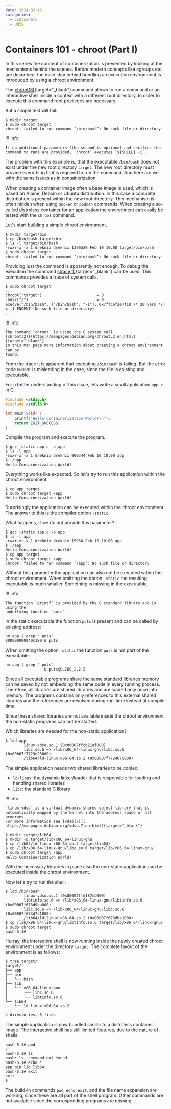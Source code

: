 ```yaml
---
date: 2024-02-16
categories:
  - Containers
  - UNIX
---
```


# Containers 101 - chroot (Part I)

In this series the concept of containerization is presented by looking at the
mechanisms behind the scenes. Before modern concepts like cgroups etc. are
described, the main idea behind bundling an execution environment is introduced
by using a chroot environment.

<!-- more -->

The [chroot(8)](https://manpages.debian.org/chroot.8.en.html){target="_blank"}
command allows to run a command or an interactive shell inside a context with a
different root directory. In order to execute this command root privileges are
necessary.

But a simple test will fail:

``` console
$ mkdir target
$ sudo chroot target
chroot: failed to run command ‘/bin/bash’: No such file or directory
```

!!! info

    If no additional parameters (the second is optional and secifies the
    command to run) are provided, `chroot` executes `${SHELL} -i`.

The problem with this example is, that the executable `/bin/bash` does not
exist under the new root directory `target`. The new root directory must provide
everything that is required to run the command. And here are we with the same
issues as in containerization.

When creating a container image often a base image is used, which is based on
Alpine, Debian or Ubuntu distribution. In this case a complete distribution is
present within the new root directory. This mechanism is often hidden when using
`docker` or `podman` commands. When creating a so-called distroless container
for an application the environment can easily be tested with the `chroot`
command.

Let's start building a simple chroot environment.

``` console
$ mkdir target/bin
$ cp /bin/bash target/bin
$ ls -l target/bin/bash
-rwxr-xr-x 1 dreknix dreknix 1396520 Feb 10 10:00 target/bin/bash
$ sudo chroot target
chroot: failed to run command ‘/bin/bash’: No such file or directory
```

Providing just the command is apparently not enough. To debug the execution the
command [strace(1)](https://manpages.debian.org/strace.1.en.html){target="_blank"}
can be used. This commands provides a trace of system calls.

``` console
$ sudo chroot target
...
chroot("target")                        = 0
chdir("/")                              = 0
execve("/bin/bash", ["/bin/bash", "-i"], 0x7ffc6f2e7f10 /* 20 vars */) = -1 ENOENT (No such file or directory)
...
```

!!! info

    The command `chroot` is using the C system call
    [chroot(2)](https://manpages.debian.org/chroot.2.en.html){target="_blank"}.
    In this man page more information about creating a chroot environment can be
    found.

From the trace it is apparent that executing `/bin/bash` is failing. But the
error code `ENOENT` is misleading in the case, since the file is existing and
executable.

For a better understanding of this issue, lets write a small application
`app.c` in C.

``` c
#include <stdio.h>
#include <stdlib.h>

int main(void) {
    printf("Hello Containerization World!\n");
    return EXIT_SUCCESS;
}
```

Compile the program and execute the program.

``` console
$ gcc -static app.c -o app
$ ls -l app
-rwxr-xr-x 1 dreknix dreknix 900344 Feb 10 10:00 app
$ ./app
Hello Containerization World!
```

Everything works like expected. So let's try to run this application within the
chroot environment.

``` console
$ cp app target
$ sudo chroot target /app
Hello Containerization World!
```

Surprisingly the application can be executed within the chroot environment. The
answer to this is the compiler option `-static`.

What happens, if we do not provide this parameter?

``` console
$ gcc -static app.c -o app
$ ls -l app
-rwxr-xr-x 1 dreknix dreknix 15960 Feb 10 10:00 app
$ ./app
Hello Containerization World!
$ cp app target
$ sudo chroot target /app
chroot: failed to run command ‘/app’: No such file or directory
```

Without this parameter the application can also not be executed within the
chroot environment. When omitting the option `-static` the resulting executable
is much smaller. Something is missing in the executable.

!!! info

    The function `printf` is provided by the C standard library and is using the
    underlying function `puts`.

In the static executable the function `puts` is present and can be called by
existing address:

``` console
nm app | grep " puts"
000000000040c180 W puts
```

When omitting the option `-static` the function `puts` is not part of the
executable:

``` console
nm app | grep " puts"
                 U puts@GLIBC_2.2.5
```

Since all executable programs share the same standard libraries memory can be
saved by not embedding the same code in every running process. Therefore, all
libraries are shared libraries and are loaded only once into memory. The
programs contains only references to this external shared libraries and the
references are resolved during run-time instead at compile time.

Since these shared libraries are not available inside the chroot environment
the non-static programs can not be started.

Which libraries are needed for the non-static application?

``` console
$ ldd app
        linux-vdso.so.1 (0x00007ffcb21af000)
        libc.so.6 => /lib/x86_64-linux-gnu/libc.so.6 (0x00007f7723e23000)
        /lib64/ld-linux-x86-64.so.2 (0x00007f7724075000)
```

The simple application needs two shared libraries to be copied:

* `ld-linux`: the dynamic linker/loader that is responsible for loading and
handling shared libraries
* `libc`: the standard C library

!!! info

    `linux-vdso` is a virtual dynamic shared object library that is
    automatically mapped by the kernel into the address space of all programs.
    For more information see [vdso(7)](
    https://manpages.debian.org/vdso.7.en.html){target="_blank"}

``` console
$ mkdir target/lib64
$ mkdir -p target/lib/x86_64-linux-gnu
$ cp /lib64/ld-linux-x86-64.so.2 target/lib64/
$ cp /lib/x86_64-linux-gnu/libc.so.6 target/lib/x86_64-linux-gnu/
$ sudo chroot target /app
Hello Containerization World!
```

With the necessary libraries in place also the non-static application can be
executed inside the chroot environment.

Now let's try to run the shell:

``` console
$ ldd /bin/bash
        linux-vdso.so.1 (0x00007ffd187cb000)
        libtinfo.so.6 => /lib/x86_64-linux-gnu/libtinfo.so.6 (0x00007f673d9ea000)
        libc.so.6 => /lib/x86_64-linux-gnu/libc.so.6 (0x00007f673d7c1000)
        /lib64/ld-linux-x86-64.so.2 (0x00007f673dba1000)
$ cp /lib/x86_64-linux-gnu/libtinfo.so.6 target/lib/x86_64-linux-gnu/
$ sudo chroot target
bash-5.1#
```

Hurray, the interactive shell is now running inside the newly created chroot
environment under the directory `target`. The complete layout of the
environment is as follows:

``` console
$ tree target/
target/
├── app
├── bin
│   └── bash
├── lib
│   └── x86_64-linux-gnu
│       ├── libc.so.6
│       └── libtinfo.so.6
└── lib64
    └── ld-linux-x86-64.so.2

4 directories, 5 files
```

The simple application is now bundled similar to a distroless container image.
The interactive shell has still limited features, due to the nature of shells:

``` console
bash-5.1# pwd
/
bash-5.1# ls
bash: ls: command not found
bash-5.1# echo *
app bin lib lib64
bash-5.1# exit
exit
$
```

The build-in commands `pwd`, `echo`, `exit`, and the file name expansion are
working, since these are all part of the shell program. Other commands are not
available since the corresponding programs are missing.
